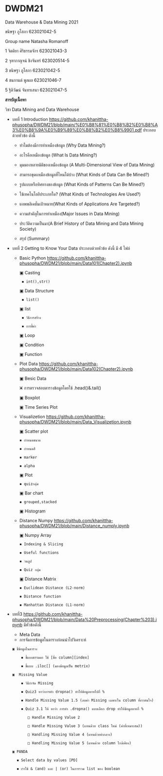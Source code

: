 # DWDM21
Data Warehouse & Data Mining 2021

ขนิษฐา ภูโสภา 623021042-5

Group name Natasha Romanoff

1 จิตติยา ศิริธรรมจักร 623021043-3

2 จุฑากาญจน์ ชิงจันทร์ 623020514-5

3 ขนิษฐา ภูโสภา 623021042-5

4 ชนกานต์ พูลผล 623021046-7

5 ฐิติวัฒน์ จันทรเสนา 623021047-5

**สารบัญเนื้อหา**

วิชา Data Mining and Data Warehouse

* บทที่ 1  Introduction  https://github.com/khanittha-phusopha/DWDM21/blob/main/%E0%B8%81%E0%B8%B2%E0%B8%A3%E0%B8%9A%E0%B9%89%E0%B8%B2%E0%B8%9901.pdf ประกอบด้วยหัวข้อ ดังนี้

   * ทำไมต้องมีการทำเหมืองข้อมูล (Why Data Mining?)

   * อะไรคือเหมืองข้อมูล (What Is Data Mining?)

   * มุมมองหลายมิติของเหมืองข้อมูล (A Multi-Dimensional View of Data Mining)

   * สามารถขุดเเหมืองข้อมูลที่ไหนได้บ้าง (What Kinds of Data Can Be Mined?)

   * รูปแบบหรือทิศทางของข้อมูล (What Kinds of Patterns Can Be Mined?)

   * ใช้เทคโนโลยีประเภทใด? (What Kinds of Technologies Are Used?)

   * แอพพลิเคชั่นเป้าหมาย(What Kinds of Applications Are Targeted?)

   * ความสำคัญในการทำเหมือง(Major Issues in Data Mining)

   * ประวัติความเป็นมา(A Brief History of Data Mining and Data Mining Society)

   * สรุป (Summary)

* บทที่ 2 Getting to Know Your Data ประกอบด้วยหัวข้อ ดังนี้ มี 4 ไฟล์ 

   * Basic Python https://github.com/khanittha-phusopha/DWDM21/blob/main/Data101(Chapter2).ipynb
   
      ▣ Casting 
        
          ◾ int(),str()
    
      ▣ Data Structure 
       
          ◾ list()
    
      ▣ list 
      
          ◾ วิธีการสร้าง
        
          ◾ การชี้ค่า
    
      ▣ Loop
    
      ▣ Condition
    
      ▣ Function
    
    * Plot Data  https://github.com/khanittha-phusopha/DWDM21/blob/main/Data102(Chapter2).ipynb
    
      ▣ Besic Data
 
      ▣ การตรวจสอบตารางข้อมูลโดยใช้ .head()&.tail()
 
      ▣ Boxplot
 
      ▣ Time Series Plot
 
    * Visualizetion https://github.com/khanittha-phusopha/DWDM21/blob/main/Data_Visualizetion.ipynb
    
      ▣ Scatter plot 
      
          ◾ กำหนดขนาด
        
          ◾ กำหนดสี
       
          ◾ marker
        
          ◾ alpha

      ▣ Plot 
      
          ◾ quizกลุ่ม
  
      ▣ Bar chart 
      
          ◾ grouped,stacked

      ▣ Histogram
      
    * Distance Numpy https://github.com/khanittha-phusopha/DWDM21/blob/main/Distance_numply.ipynb
   
      ▣ Numpy Array 
      
          ◾ Indexing & Slicing
          
          ◾ Useful functions
          
          ◾ วนลูป 
          
          ◾ Quiz กลุ่ม
     
      ▣ Distance Matrix 
      
          ◾ Euclidean Distance (L2-norm) 
        
          ◾ Distance function
        
          ◾ Manhattan Distance (L1-norm)  
      
* บทที่3 https://github.com/khanittha-phusopha/DWDM21/blob/main/Data%20Preprocessing(Chapter%203).ipynb  มีหัวข้อดังนี้

     * Meta Data 
     * การจัดการข้อมูลในตารางก่อนนำไปวิเคราะห์
          
      ▣ ชี้ข้อมูลในตาราง
             
          ◾ ชี้แบบธรรมดา ใช้ [ชื่อ column][index]
          
          ◾ ชี้แบบ .iloc[] (มองข้อมูลเป็น metrix)

      ▣  Missing Value
       
          ◾ วิธีกำจัด Missing
          
          ◾ Quiz3 หาว่าการทำ dropna() ทำให้ข้อมูลหายไปกี่ %
          
          ◾ Handle Missing Value 1.5 (ลบค่า Missing เฉพาะใน column ที่เราสนใจ)
          
          ◾ Quiz 3.1 ให้ หาว่า การทำ .dropna() แบบเลือก drop ทำให้ข้อมูลหายกี่ %
        
             □ Handle Missing Value 2
             
             □ Handle Missing Value 3 (แทนด้วย class ใหม่ (ค่าที่เหมาะสม))
             
             □ Handling Missing Value 4 (แทนด้วยค่ากลาง)
             
             □ Handling Missing Value 5 (แทนด้วย column ใกล้เคียง)
           
      ▣ PANDA
      
        ◾ Select data by values [PD]
        
        ◾ เราใช้ & (and) และ | (or) ในการรวม list ของ boolean
         
      
    


